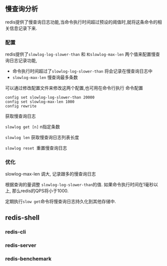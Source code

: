 ## 慢查询分析

redis提供了慢查询日志功能,当命令执行时间超过预设的阈值时,就将这条命令的相关信息记录下来. 

### 配置

redis提供了`slowlog-log-slower-than` 和 `和slowlog-max-len` 两个值来配置慢查询日志记录功能, 

- 命令执行时间超过了`slowlog-log-slower-than` 将会记录在慢查询日志中
- `slowlog-max-len` 慢查询最多条数 

可以通过修改配置文件来修改这两个配置,也可用在命令行执行 命令配置

```
config set slowlog-log-slower-than 20000 
config set slowlog-max-len 1000 
config rewrite
```

获取慢查询日志

`slowlog get [n]` n指定条数

`slowlog len` 获取慢查询日志列表长度

`slowlog reset `重置慢查询日志 



### 优化

slowlog-max-len 调大, 记录跟多的慢查询日志

根据查询的量调整 `slowlog-log-slower-than`的值. 如果命令执行时间在1毫秒以上, 那么redis的QPS将小于1000. 

定期执行`slow get`命令将慢查询日志持久化到其他存储中. 



## redis-shell

### redis-cli

### redis-server

### redis-benchemark





